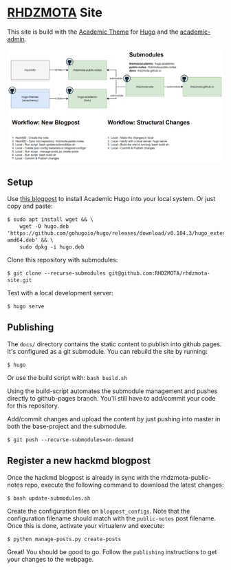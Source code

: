 # [RHDZMOTA](https://rhdzmota.com) Site

This site is build with the [Academic Theme] for [Hugo] and the [academic-admin]. 

[Academic Theme]: https://themes.gohugo.io/academic/
[Hugo]: https://gohugo.io/
[academic-admin]:https://github.com/sourcethemes/academic-admin

![](implementation.png)

## Setup

Use [this blogpost](https://rhdzmota.com/post/creating-your-own-site-with-academic-hugo/) to install Academic Hugo into your local system. Or just copy and paste: 

```commandline
$ sudo apt install wget && \
    wget -O hugo.deb 'https://github.com/gohugoio/hugo/releases/download/v0.104.3/hugo_extended_0.104.3_linux-amd64.deb' && \
    sudo dpkg -i hugo.deb
```

Clone this repository with submodules: 

```commandline
$ git clone --recurse-submodules git@github.com:RHDZMOTA/rhdzmota-site.git
```

Test with a local development server:

```commandline
$ hugo serve
```

## Publishing

The `docs/` directory contains the static content to publish into github pages. It's configured as a git submodule. You can rebuild the site by running: 

```commandline
$ hugo
```

Or use the build script with: `bash build.sh`

Using the build-script automates the submodule management and pushes directly to github-pages branch. You'll still have to add/commit your code for this repository.

Add/commit changes and upload the content by just pushing into master in both the base-project and the submodule. 

```commandline
$ git push --recurse-submodules=on-demand
```

## Register a new hackmd blogpost

Once the hackmd blogpost is already in sync with the rhdzmota-public-notes repo, execute the following command
to download the latest changes:

```commandline
$ bash update-submodules.sh
```

Create the configuration files on `blogpost_configs`. Note that the configuration filename should match with the
`public-notes` post filename. Once this is done, activate your virtualenv and execute:

```commandline
$ python manage-posts.py create-posts
```

Great! You should be good to go. Follow the `publishing` instructions to get your changes to the webpage.
